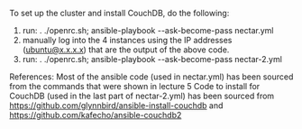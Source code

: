 To set up the cluster and install CouchDB, do the following:
1. run: . ./openrc.sh; ansible-playbook --ask-become-pass nectar.yml
2. manually log into the 4 instances using the IP addresses (ubuntu@x.x.x.x) that are the output of the above code.  
3. run: . ./openrc.sh; ansible-playbook --ask-become-pass nectar-2.yml

References: 
Most of the ansible code (used in nectar.yml) has been sourced from the commands that were shown in lecture 5
Code to install for CouchDB (used in the last part of nectar-2.yml) has been sourced from https://github.com/glynnbird/ansible-install-couchdb and https://github.com/kafecho/ansible-couchdb2
